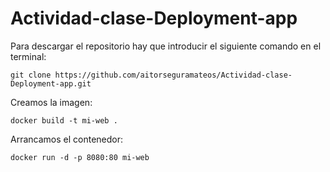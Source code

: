 # Actividad-clase-Deployment-app

Para descargar el repositorio hay que introducir el siguiente comando en el terminal:
```
git clone https://github.com/aitorseguramateos/Actividad-clase-Deployment-app.git
```

Creamos la imagen:
```
docker build -t mi-web .
```

Arrancamos el contenedor:
```
docker run -d -p 8080:80 mi-web
```
